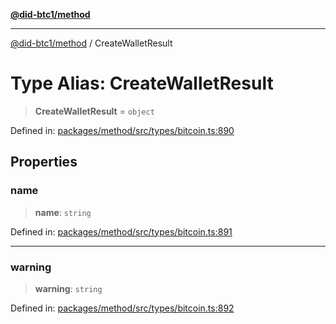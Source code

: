 [**@did-btc1/method**](../README.md)

***

[@did-btc1/method](../globals.md) / CreateWalletResult

# Type Alias: CreateWalletResult

> **CreateWalletResult** = `object`

Defined in: [packages/method/src/types/bitcoin.ts:890](https://github.com/dcdpr/did-btc1-js/blob/4ab6f9915d95beed9bc633644c9db1539395f512/packages/method/src/types/bitcoin.ts#L890)

## Properties

### name

> **name**: `string`

Defined in: [packages/method/src/types/bitcoin.ts:891](https://github.com/dcdpr/did-btc1-js/blob/4ab6f9915d95beed9bc633644c9db1539395f512/packages/method/src/types/bitcoin.ts#L891)

***

### warning

> **warning**: `string`

Defined in: [packages/method/src/types/bitcoin.ts:892](https://github.com/dcdpr/did-btc1-js/blob/4ab6f9915d95beed9bc633644c9db1539395f512/packages/method/src/types/bitcoin.ts#L892)
